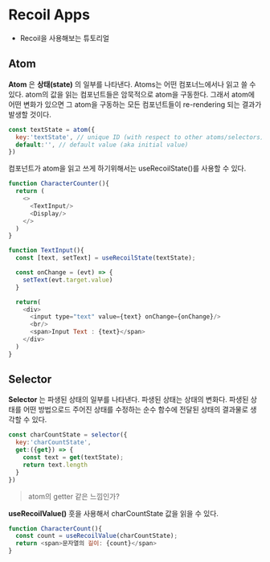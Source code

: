 # Recoil Apps
- Recoil을 사용해보는 튜토리얼

## Atom
__Atom__ 은 __상태\(state\)__ 의 일부를 나타낸다. Atoms는 어떤 컴포너느에서나 읽고 쓸 수 있다. atom의 값을 읽는 컴포넌트들은 암묵적으로 atom을 구동한다. 그래서 atom에 어떤 변화가 있으면 그 atom을 구동하는 모든 컴포넌트들이 re-rendering 되는 결과가 발생할 것이다.

```javascript
const textState = atom({
  key:'textState', // unique ID (with respect to other atoms/selectors)
  default:'', // default value (aka initial value)
})
```

컴포넌트가 atom을 읽고 쓰게 하기위해서는 useRecoilState()를 사용할 수 있다.

```javascript
function CharacterCounter(){
  return (
    <>
      <TextInput/>
      <Display/>
    </>
  )
}

function TextInput(){
  const [text, setText] = useRecoilState(textState);

  const onChange = (evt) => {
    setText(evt.target.value)
  }

  return(
    <div>
      <input type="text" value={text} onChange={onChange}/>
      <br/>
      <span>Input Text : {text}</span>
    </div>
  )
}
```

## Selector 
__Selector__ 는 파생된 상태의 일부를 나타낸다. 파생된 상태는 상태의 변화다. 파생된 상태를 어떤 방법으로드 주어진 상태를 수정하는 순수 함수에 전달된 상태의 결과물로 생각할 수 있다.

```javascript
const charCountState = selector({
  key:'charCountState',
  get:({get}) => {
    const text = get(textState);
    return text.length
  }
})
```
> atom의 getter 같은 느낌인가?

__useRecoilValue()__ 훗을 사용해서 charCountState 값을 읽을 수 있다.

```javascript
function CharacterCount(){
  const count = useRecoilValue(charCountState);
  return <span>문자열의 길이: {count}</span>
}
```